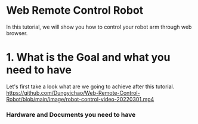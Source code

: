 # Web Remote Control Robot
In this tutorial, we will show you how to control your robot arm through web browser. <br />

# 1. What is the Goal and what you need to have <br />
Let's first take a look what are we going to achieve after this tutorial.<br />
https://github.com/Dungyichao/Web-Remote-Control-Robot/blob/main/image/robot-control-video-20220301.mp4


### Hardware and Documents you need to have <br />

